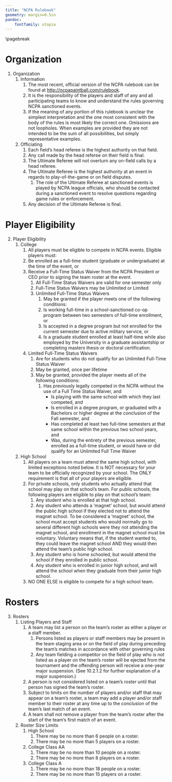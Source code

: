 ```yaml
---
title: "NCPA Rulebook"
geometry: margin=0.5in
pandoc:
    fontfamily: utopia
---
```


\pagebreak

# Organization
1. Organization
    1. Information
        1. The most recent, official version of the NCPA rulebook can be found at http://ncpapaintball.com/rulebook.
        1. It is the responsibility of the players and staff of any and all participating teams to know and understand the rules governing NCPA sanctioned events.
        1. If the meaning of any portion of this rulebook is unclear the simplest interpretation and the one most consistent with the body of the rules is most likely the correct one. Omissions are not loopholes. When examples are provided they are not intended to be the sum of all possibilities, but simply representative examples.
    1. Officiating
        1. Each field’s head referee is the highest authority on that field.
        1. Any call made by the head referee on their field is final.
        1. The Ultimate Referee will not overturn any on-field calls by a head referee.
        1. The Ultimate Referee is the highest authority at an event in regards to play-of-the-game or on field disputes.
            1. The role of the Ultimate Referee at sanctioned events is played by NCPA league officials, who should be contacted during a sanctioned event to resolve questions regarding game rules or enforcement.
        1. Any decision of the Ultimate Referee is final.

# Player Eligibility
2. Player Eligibility
    1. College
        1. All players must be eligible to compete in NCPA events.  Eligible players must:
        2. Be enrolled as a full-time student (graduate or undergraduate) at the time of the event, or
        3. Receive a Full-Time Status Waiver from the NCPA President or CEO prior to signing the team roster at the event.
            1. All Full-Time Status Waivers are valid for one semester only
            2. Full-Time Status Waivers may be Unlimited or Limited
            3. Unlimited Full-Time Status Waivers
                1. May be granted if the player meets one of the following conditions:
                2. Is working full-time in a school-sanctioned co-op program between two semesters of full-time enrollment, or
                3. Is accepted in a degree program but not enrolled for the current semester due to active military service, or
                4. Is a graduate student enrolled at least half-time while also employed by the University in a graduate assistantship or completing masters thesis or doctoral certification.
        4. Limited Full-Time Status Waivers
            1. Are for students who do not qualify for an Unlimited Full-Time Status Waiver
            2. May be granted, once per lifetime
            3. May be granted, provided the player meets all of the following conditions:
                1. Has previously legally competed in the NCPA without the use of a Full Time Status Waiver, and
                    * Is playing with the same school with which they last competed, and
                    * Is enrolled in a degree program, or graduated with a Bachelors or higher degree at the conclusion of the Fall semester, and
                    * Has completed at least two full-time semesters at that same school within the previous two school years, and
                    * Was, during the entirety of the previous semester, enrolled as a full-time student, or would have or did qualify for an Unlimited Full Time Waiver
    2. High School
        1. All players on a team must attend the same high school, with limited exceptions noted below. It is NOT necessary for your team to be officially recognized by your school. The ONLY requirement is that all of your players are eligible.
        2. For private schools, only students who actually attend that school may play on that school’s team. For public schools, the following players are eligible to play on that school’s team:
            1. Any student who is enrolled at that high school.
            2. Any student who attends a ‘magnet’ school, but would attend the public high school if they elected not to attend the magnet school. To be considered a ‘magnet’ school, the school must accept students who would normally go to several different high schools were they not attending the magnet school, and enrollment in the magnet school must be voluntary. Voluntary means that, if the student wanted to, they could leave the magnet school AND they would then attend the team’s public high school.
            3. Any student who is home schooled, but would attend the school if they enrolled in public school.
            4. Any student who is enrolled in junior high school, and will attend the school when they graduate from their junior high school.
        3. NO ONE ELSE is eligible to compete for a high school team.

# Rosters
3. Rosters
    1. Listing Players and Staff
        1. A team may list a person on the team’s roster as either a player or a staff member.
            1. Persons listed as players or staff members may be present in the team staging area or on the field of play during preceding the team’s matches in accordance with other governing rules
            2. Any team fielding a competitor  on the field of play who is not listed as a player on the team’s roster will be ejected from the tournament and the offending person will receive a one-year major suspension. (See 10.2.1.2 for further explanation of a major suspension.)
        2. A person is not considered listed on a team’s roster until that person has signed the team’s roster.
        3. Subject to limits on the number of players and/or staff that may appear on a team’s roster, a team may add a player and/or staff member to their roster at any time up to the conclusion of the team’s last match of an event.
        4. A team shall not remove a player from the team’s roster after the start of the team’s first match of an event. 
    2. Roster Size Limits
        1. High School
            1. There may be no more than 6 people on a roster.
            2. There may be no more than 5 players on a roster.
        2. College Class AA
            1. There may be no more than 10 people on a roster.
            2. There may be no more than 8 players on a roster.
        3. College Class A
            1. There may be no more than 18 people on a roster.
            2. There may be no more than 15 players on a roster.
